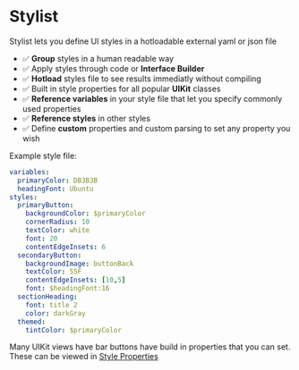 # Stylist

Stylist lets you define UI styles in a hotloadable external yaml or json file

- ✅ **Group** styles in a human readable way
- ✅ Apply styles through code or **Interface Builder**
- ✅ **Hotload** styles file to see results immediatly without compiling
- ✅ Built in style properties for all popular **UIKit** classes
- ✅ **Reference variables** in your style file that let you specify commonly used properties
- ✅ **Reference styles** in other styles
- ✅ Define **custom** properties and custom parsing to set any property you wish

Example style file:

```yaml
variables:
  primaryColor: DB3B3B
  headingFont: Ubuntu
styles:
  primaryButton:
    backgroundColor: $primaryColor
    cornerRadius: 10
    textColor: white
    font: 20
    contentEdgeInsets: 6
  secondaryButton:
    backgroundImage: buttonBack
    textColor: 55F
    contentEdgeInsets: [10,5]
    font: $headingFont:16
  sectionHeading:
    font: title 2
    color: darkGray
  themed:
    tintColor: $primaryColor		
```

Many UIKit views have bar buttons have build in properties that you can set. These can be viewed in [Style Properties](docs/StyleProperties.MD)
